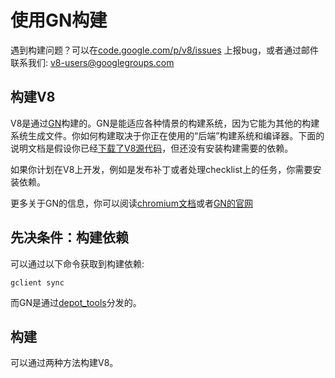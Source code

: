 # 使用GN构建

遇到构建问题？可以在[code.google.com/p/v8/issues](https://code.google.com/p/v8/issues) 上报bug，或者通过邮件联系我们: v8-users@googlegroups.com

## 构建V8

V8是通过[GN](https://chromium.googlesource.com/chromium/src/+/master/tools/gn/docs)构建的。GN是能适应各种情景的构建系统，因为它能为其他的构建系统生成文件。你如何构建取决于你正在使用的“后端”构建系统和编译器。下面的说明文档是假设你已经[下载了V8源代码](https://github.com/lingxuan630/v8-doc-in-chinese/blob/master/building-from-source/using-git.md)，但还没有安装构建需要的依赖。

如果你计划在V8上开发，例如是发布补丁或者处理checklist上的任务，你需要安装依赖。

更多关于GN的信息，你可以阅读[chromium文档](https://www.chromium.org/developers/gn-build-configuration)或者[GN的官网](https://chromium.googlesource.com/chromium/src/+/master/tools/gn/docs)

## 先决条件：构建依赖

可以通过以下命令获取到构建依赖:
```
gclient sync
```
而GN是通过[depot_tools](https://www.chromium.org/developers/how-tos/install-depot-tools)分发的。

## 构建
可以通过两种方法构建V8。

